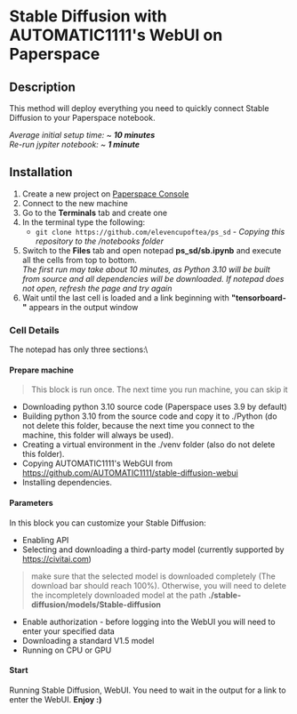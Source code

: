 # Stable Diffusion with AUTOMATIC1111's WebUI on Paperspace

## Description
This method will deploy everything you need to quickly connect Stable Diffusion to your Paperspace notebook.

*Average initial setup time: ~ **10 minutes***\
*Re-run jypiter notebook: ~ **1 minute***

## Installation
1. Create a new project on [Paperspace Console](https://console.paperspace.com)
2. Connect to the new machine
3. Go to the **Terminals** tab and create one
4. In the terminal type the following:
   - `git clone https://github.com/elevencupoftea/ps_sd` - *Copying this repository to the /notebooks folder*
5. Switch to the **Files** tab and open notepad **ps_sd/sb.ipynb** and execute all the cells from top to bottom.\
   *The first run may take about 10 minutes, as Python 3.10 will be built from source and all dependencies will be downloaded. If notepad does not open, refresh the page and try again*
6. Wait until the last cell is loaded and a link beginning with **"tensorboard-"** appears in the output window</li>

### Cell Details
The notepad has only three sections:\
#### Prepare machine
> This block is run once. The next time you run machine, you can skip it
- Downloading python 3.10 source code (Paperspace uses 3.9 by default)
- Building python 3.10 from the source code and copy it to ./Python (do not delete this folder, because the next time you connect to the machine, this folder will always be used).
- Creating a virtual environment in the ./venv folder (also do not delete this folder).
- Copying AUTOMATIC1111's WebGUI from https://github.com/AUTOMATIC1111/stable-diffusion-webui
- Installing dependencies.

#### Parameters
In this block you can customize your Stable Diffusion:
- Enabling API
- Selecting and downloading a third-party model (currently supported by https://civitai.com)
> make sure that the selected model is downloaded completely (The download bar should reach 100%). Otherwise, you will need to delete the incompletely downloaded model at the path **./stable-diffusion/models/Stable-diffusion** 
- Enable authorization - before logging into the WebUI you will need to enter your specified data
- Downloading a standard V1.5 model
- Running on CPU or GPU

#### Start
Running Stable Diffusion, WebUI. You need to wait in the output for a link to enter the WebUI.
**Enjoy :)**





